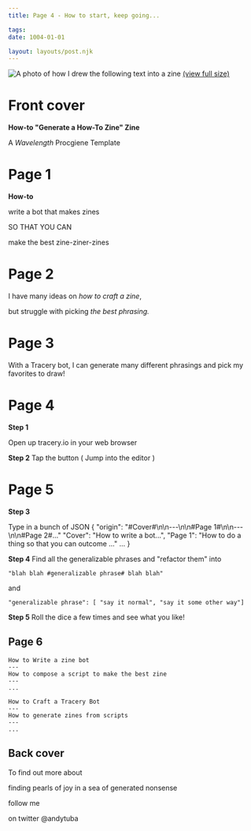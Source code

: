 ```yaml
---
title: Page 4 - How to start, keep going...

tags:
date: 1004-01-01

layout: layouts/post.njk
---
```


![A photo of how I drew the following text into a zine](../../img/procgiene-by-andytuba-20210812.jpg)
[(view full size)](../../img/procgiene-by-andytuba-20210812.jpg)

# Front cover

**How-to "Generate a How-To Zine" Zine**

A
_Wavelength_
Procgiene Template

# Page 1

**How-to**

write a bot 
that makes zines

SO THAT YOU CAN

make the best
zine-ziner-zines


# Page 2

I have many ideas on
_how to craft a zine_,

but struggle with picking
_the best phrasing._

# Page 3

With a Tracery bot,
I can generate 
many different phrasings
and pick my favorites to draw!

# Page 4

**Step 1**

Open up tracery.io in your web browser

**Step 2**
Tap the button ( Jump into the editor )

# Page 5

**Step 3**

Type in a bunch of JSON
{ 
    "origin": "#Cover#\n\n---\n\n#Page 1#\n\n---\n\n#Page 2#..."
    "Cover": "How to write a bot...",
    "Page 1": "How to do a thing so that you can outcome ..."
    ...
}

**Step 4**
Find all the generalizable phrases and "refactor them" into

`"blah blah #generalizable phrase# blah blah"`

and 

`"generalizable phrase": [ "say it normal", "say it some other way"]`

**Step 5**
Roll the dice a few times and see what you like!

## Page 6

```
How to Write a zine bot
---
How to compose a script to make the best zine
---
...
```

```
How to Craft a Tracery Bot
---
How to generate zines from scripts
---
...
```

## Back cover

To find out more about

finding pearls of joy
in a sea of generated nonsense

follow me

on twitter
@andytuba
